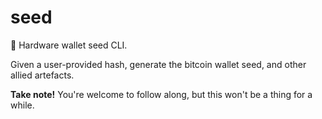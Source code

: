 # seed

🔐 Hardware wallet seed CLI.

Given a user-provided hash, generate the bitcoin wallet seed, and other allied artefacts.

**Take note!** You're welcome to follow along, but this won't be a thing for a while.
